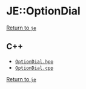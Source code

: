 # JE::OptionDial

[Return to `je`](/docs/je.md)

## C++

- [`OptionDial.hpp`](/src/je/OptionDial.hpp)
- [`OptionDial.cpp`](/src/je/OptionDial.cpp)

[Return to `je`](/docs/je.md)